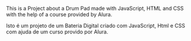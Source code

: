 This is a Project about a Drum Pad made with JavaScript, HTML and CSS with the help of a course provided by Alura.

Isto é um projeto de um Bateria Digital criado com JavaScript, Html e CSS com ajuda de um curso provido por Alura.
